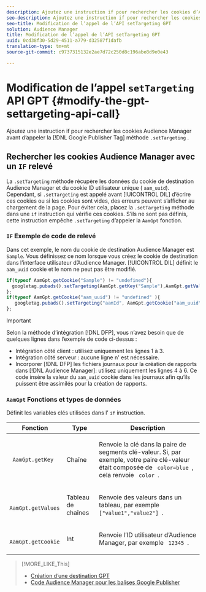 ```yaml
---
description: Ajoutez une instruction if pour rechercher les cookies d’Audience Manager avant d’appeler la méthode .setTargeting de balise Google Publisher.
seo-description: Ajoutez une instruction if pour rechercher les cookies d’Audience Manager avant d’appeler la méthode .setTargeting de balise Google Publisher.
seo-title: Modification de l’appel de l’API setTargeting GPT
solution: Audience Manager
title: Modification de l’appel de l’API setTargeting GPT
uuid: 0cd38f30-5d29-4511-a779-d32587f1dafb
translation-type: tm+mt
source-git-commit: c9737315132e2ae7d72c250d8c196abe8d9e0e43

---
```



# Modification de l’appel `setTargeting` API GPT {#modify-the-gpt-settargeting-api-call}

Ajoutez une instruction if pour rechercher les cookies Audience Manager avant d’appeler la [!DNL Google Publisher Tag] méthode `.setTargeting` .

## Rechercher les cookies Audience Manager avec un `IF` relevé

La `.setTargeting` méthode récupère les données du cookie de destination Audience Manager et du cookie ID utilisateur unique ( `aam_uuid`). Cependant, si `.setTargeting` est appelé avant [!UICONTROL DIL] d’écrire ces cookies ou si les cookies sont vides, des erreurs peuvent s’afficher au chargement de la page. Pour éviter cela, placez la `.setTargeting` méthode dans une `if` instruction qui vérifie ces cookies. S’ils ne sont pas définis, cette instruction empêche `.setTargeting` d’appeler la `AamGpt` fonction.

### `IF` Exemple de code de relevé

Dans cet exemple, le nom du cookie de destination Audience Manager est `Sample`. Vous définissez ce nom lorsque vous créez le cookie de destination dans l’interface utilisateur d’Audience Manager. [!UICONTROL DIL] définit le `aam_uuid` cookie et le nom ne peut pas être modifié.

```js
if(typeof AamGpt.getCookie("Sample") != "undefined"){ 
  googletag.pubads().setTargeting(AamGpt.getKey("Sample"),AamGpt.getValues("Sample")); 
}; 
if(typeof AamGpt.getCookie("aam_uuid") != "undefined" ){ 
   googletag.pubads().setTargeting("aamId", AamGpt.getCookie("aam_uuid")); 
};
```

>[!IMPORTANT]
>
>Selon la méthode d’intégration [!DNL DFP], vous n’avez besoin que de quelques lignes dans l’exemple de code ci-dessus :
>
>* Intégration côté client : utilisez uniquement les lignes 1 à 3.
>* Intégration côté serveur : aucune ligne n' est nécessaire.
>* Incorporer [!DNL DFP] les fichiers journaux pour la création de rapports dans [!DNL Audience Manager]: utilisez uniquement les lignes 4 à 6. Ce code insère la valeur du `aam_uuid` cookie dans les journaux afin qu’ils puissent être assimilés pour la création de rapports.


### `AamGpt` Fonctions et types de données

Définit les variables clés utilisées dans l’ `if` instruction.

<table id="table_881391C9BDDF4FACAFC37A47B14B31A1"> 
 <thead> 
  <tr> 
   <th colname="col1" class="entry"> Fonction </th> 
   <th colname="col2" class="entry"> Type </th> 
   <th colname="col3" class="entry"> Description </th> 
  </tr> 
 </thead>
 <tbody> 
  <tr> 
   <td colname="col1"> <p> <code> AamGpt.getKey </code> </p> </td> 
   <td colname="col2"> <p>Chaîne </p> </td> 
   <td colname="col3"> <p>Renvoie la clé dans la paire de segments clé-valeur. Si, par exemple, votre paire clé-valeur était composée de <code> color=blue </code>, cela renvoie <code> color </code>. </p> </td> 
  </tr> 
  <tr> 
   <td colname="col1"> <p> <code> AamGpt.getValues </code> </p> </td> 
   <td colname="col2"> <p>Tableau de chaînes </p> </td> 
   <td colname="col3"> <p>Renvoie des valeurs dans un tableau, par exemple <code> ["value1","value2"] </code>. </p> </td> 
  </tr> 
  <tr> 
   <td colname="col1"> <p> <code> AamGpt.getCookie </code> </p> </td> 
   <td colname="col2"> <p>Int </p> </td> 
   <td colname="col3"> <p>Renvoie l’ID utilisateur d’Audience Manager, par exemple <code> 12345 </code>. </p> </td> 
  </tr>
 </tbody>
</table>

>[!MORE_LIKE_This]
>
>* [Création d’une destination GPT](../../integration/gpt-aam-destination/gpt-aam-create-destination.md)
>* [Code Audience Manager pour les balises Google Publisher](../../integration/gpt-aam-destination/gpt-aam-aamgpt-code.md)

